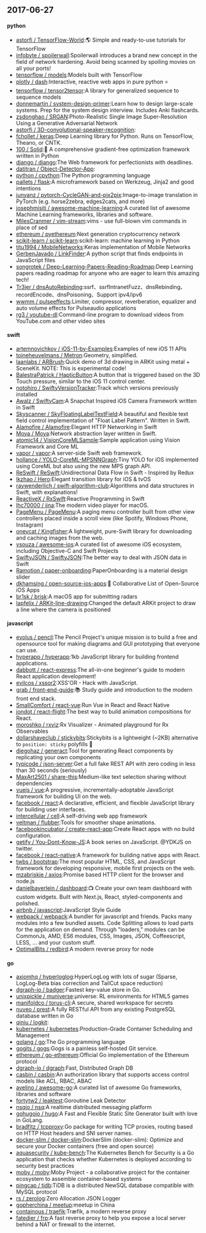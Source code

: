 ## 2017-06-27

#### python
* [astorfi / TensorFlow-World](https://github.com/astorfi/TensorFlow-World):🌎 Simple and ready-to-use tutorials for TensorFlow
* [infobyte / spoilerwall](https://github.com/infobyte/spoilerwall):Spoilerwall introduces a brand new concept in the field of network hardening. Avoid being scanned by spoiling movies on all your ports!
* [tensorflow / models](https://github.com/tensorflow/models):Models built with TensorFlow
* [plotly / dash](https://github.com/plotly/dash):Interactive, reactive web apps in pure python ⭐️
* [tensorflow / tensor2tensor](https://github.com/tensorflow/tensor2tensor):A library for generalized sequence to sequence models
* [donnemartin / system-design-primer](https://github.com/donnemartin/system-design-primer):Learn how to design large-scale systems. Prep for the system design interview. Includes Anki flashcards.
* [zsdonghao / SRGAN](https://github.com/zsdonghao/SRGAN):Photo-Realistic Single Image Super-Resolution Using a Generative Adversarial Network
* [astorfi / 3D-convolutional-speaker-recognition](https://github.com/astorfi/3D-convolutional-speaker-recognition):
* [fchollet / keras](https://github.com/fchollet/keras):Deep Learning library for Python. Runs on TensorFlow, Theano, or CNTK.
* [100 / Solid](https://github.com/100/Solid):🎯 A comprehensive gradient-free optimization framework written in Python
* [django / django](https://github.com/django/django):The Web framework for perfectionists with deadlines.
* [datitran / Object-Detector-App](https://github.com/datitran/Object-Detector-App):
* [python / cpython](https://github.com/python/cpython):The Python programming language
* [pallets / flask](https://github.com/pallets/flask):A microframework based on Werkzeug, Jinja2 and good intentions
* [junyanz / pytorch-CycleGAN-and-pix2pix](https://github.com/junyanz/pytorch-CycleGAN-and-pix2pix):Image-to-image translation in PyTorch (e.g. horse2zebra, edges2cats, and more)
* [josephmisiti / awesome-machine-learning](https://github.com/josephmisiti/awesome-machine-learning):A curated list of awesome Machine Learning frameworks, libraries and software.
* [MilesCranmer / vim-stream](https://github.com/MilesCranmer/vim-stream):vims - use full-blown vim commands in place of sed
* [ethereum / pyethereum](https://github.com/ethereum/pyethereum):Next generation cryptocurrency network
* [scikit-learn / scikit-learn](https://github.com/scikit-learn/scikit-learn):scikit-learn: machine learning in Python
* [titu1994 / MobileNetworks](https://github.com/titu1994/MobileNetworks):Keras implementation of Mobile Networks
* [GerbenJavado / LinkFinder](https://github.com/GerbenJavado/LinkFinder):A python script that finds endpoints in JavaScript files
* [songrotek / Deep-Learning-Papers-Reading-Roadmap](https://github.com/songrotek/Deep-Learning-Papers-Reading-Roadmap):Deep Learning papers reading roadmap for anyone who are eager to learn this amazing tech!
* [Tr3jer / dnsAutoRebinding](https://github.com/Tr3jer/dnsAutoRebinding):ssrf、ssrfIntranetFuzz、dnsRebinding、recordEncode、dnsPoisoning、Support ipv4/ipv6
* [wwmm / pulseeffects](https://github.com/wwmm/pulseeffects):Limiter, compressor, reverberation, equalizer and auto volume effects for Pulseaudio applications
* [rg3 / youtube-dl](https://github.com/rg3/youtube-dl):Command-line program to download videos from YouTube.com and other video sites

#### swift
* [artemnovichkov / iOS-11-by-Examples](https://github.com/artemnovichkov/iOS-11-by-Examples):Examples of new iOS 11 APIs
* [toineheuvelmans / Metron](https://github.com/toineheuvelmans/Metron):Geometry, simplified.
* [laanlabs / ARBrush](https://github.com/laanlabs/ARBrush):Quick demo of 3d drawing in ARKit using metal + SceneKit. NOTE: This is experimental code!
* [BalestraPatrick / HapticButton](https://github.com/BalestraPatrick/HapticButton):A button that is triggered based on the 3D Touch pressure, similar to the iOS 11 control center.
* [notohiro / SwiftyVersionTracker](https://github.com/notohiro/SwiftyVersionTracker):Track which versions previously installed
* [Awalz / SwiftyCam](https://github.com/Awalz/SwiftyCam):A Snapchat Inspired iOS Camera Framework written in Swift
* [Skyscanner / SkyFloatingLabelTextField](https://github.com/Skyscanner/SkyFloatingLabelTextField):A beautiful and flexible text field control implementation of "Float Label Pattern". Written in Swift.
* [Alamofire / Alamofire](https://github.com/Alamofire/Alamofire):Elegant HTTP Networking in Swift
* [Moya / Moya](https://github.com/Moya/Moya):Network abstraction layer written in Swift.
* [atomic14 / VisionCoreMLSample](https://github.com/atomic14/VisionCoreMLSample):Sample application using Vision Framework and Core ML
* [vapor / vapor](https://github.com/vapor/vapor):A server-side Swift web framework.
* [hollance / YOLO-CoreML-MPSNNGraph](https://github.com/hollance/YOLO-CoreML-MPSNNGraph):Tiny YOLO for iOS implemented using CoreML but also using the new MPS graph API.
* [ReSwift / ReSwift](https://github.com/ReSwift/ReSwift):Unidirectional Data Flow in Swift - Inspired by Redux
* [lkzhao / Hero](https://github.com/lkzhao/Hero):Elegant transition library for iOS & tvOS
* [raywenderlich / swift-algorithm-club](https://github.com/raywenderlich/swift-algorithm-club):Algorithms and data structures in Swift, with explanations!
* [ReactiveX / RxSwift](https://github.com/ReactiveX/RxSwift):Reactive Programming in Swift
* [lhc70000 / iina](https://github.com/lhc70000/iina):The modern video player for macOS.
* [PageMenu / PageMenu](https://github.com/PageMenu/PageMenu):A paging menu controller built from other view controllers placed inside a scroll view (like Spotify, Windows Phone, Instagram)
* [onevcat / Kingfisher](https://github.com/onevcat/Kingfisher):A lightweight, pure-Swift library for downloading and caching images from the web.
* [vsouza / awesome-ios](https://github.com/vsouza/awesome-ios):A curated list of awesome iOS ecosystem, including Objective-C and Swift Projects
* [SwiftyJSON / SwiftyJSON](https://github.com/SwiftyJSON/SwiftyJSON):The better way to deal with JSON data in Swift
* [Ramotion / paper-onboarding](https://github.com/Ramotion/paper-onboarding):PaperOnboarding is a material design slider
* [dkhamsing / open-source-ios-apps](https://github.com/dkhamsing/open-source-ios-apps):📱 Collaborative List of Open-Source iOS Apps
* [br1sk / brisk](https://github.com/br1sk/brisk):A macOS app for submitting radars
* [lapfelix / ARKit-line-drawing](https://github.com/lapfelix/ARKit-line-drawing):Changed the default ARKit project to draw a line where the camera is positioned

#### javascript
* [evolus / pencil](https://github.com/evolus/pencil):The Pencil Project's unique mission is to build a free and opensource tool for making diagrams and GUI prototyping that everyone can use.
* [hyperapp / hyperapp](https://github.com/hyperapp/hyperapp):1kb JavaScript library for building frontend applications.
* [dabbott / react-express](https://github.com/dabbott/react-express):The all-in-one beginner's guide to modern React application development!
* [evilcos / xssor2](https://github.com/evilcos/xssor2):XSS'OR - Hack with JavaScript.
* [grab / front-end-guide](https://github.com/grab/front-end-guide):📚 Study guide and introduction to the modern front end stack.
* [SmallComfort / react-vue](https://github.com/SmallComfort/react-vue):Run Vue in React and React Native
* [jondot / react-flight](https://github.com/jondot/react-flight):The best way to build animation compositions for React.
* [moroshko / rxviz](https://github.com/moroshko/rxviz):Rx Visualizer - Animated playground for Rx Observables
* [dollarshaveclub / stickybits](https://github.com/dollarshaveclub/stickybits):Stickybits is a lightweight (~2KB) alternative to `position: sticky` polyfills 🍬
* [diegohaz / generact](https://github.com/diegohaz/generact):Tool for generating React components by replicating your own components
* [typicode / json-server](https://github.com/typicode/json-server):Get a full fake REST API with zero coding in less than 30 seconds (seriously)
* [MaxArt2501 / share-this](https://github.com/MaxArt2501/share-this):Medium-like text selection sharing without dependencies
* [vuejs / vue](https://github.com/vuejs/vue):A progressive, incrementally-adoptable JavaScript framework for building UI on the web.
* [facebook / react](https://github.com/facebook/react):A declarative, efficient, and flexible JavaScript library for building user interfaces.
* [intercellular / cell](https://github.com/intercellular/cell):A self-driving web app framework
* [veltman / flubber](https://github.com/veltman/flubber):Tools for smoother shape animations.
* [facebookincubator / create-react-app](https://github.com/facebookincubator/create-react-app):Create React apps with no build configuration.
* [getify / You-Dont-Know-JS](https://github.com/getify/You-Dont-Know-JS):A book series on JavaScript. @YDKJS on twitter.
* [facebook / react-native](https://github.com/facebook/react-native):A framework for building native apps with React.
* [twbs / bootstrap](https://github.com/twbs/bootstrap):The most popular HTML, CSS, and JavaScript framework for developing responsive, mobile first projects on the web.
* [mzabriskie / axios](https://github.com/mzabriskie/axios):Promise based HTTP client for the browser and node.js
* [danielbayerlein / dashboard](https://github.com/danielbayerlein/dashboard):📺 Create your own team dashboard with custom widgets. Built with Next.js, React, styled-components and polished.
* [airbnb / javascript](https://github.com/airbnb/javascript):JavaScript Style Guide
* [webpack / webpack](https://github.com/webpack/webpack):A bundler for javascript and friends. Packs many modules into a few bundled assets. Code Splitting allows to load parts for the application on demand. Through "loaders," modules can be CommonJs, AMD, ES6 modules, CSS, Images, JSON, Coffeescript, LESS, ... and your custom stuff.
* [OptimalBits / redbird](https://github.com/OptimalBits/redbird):A modern reverse proxy for node

#### go
* [axiomhq / hyperloglog](https://github.com/axiomhq/hyperloglog):HyperLogLog with lots of sugar (Sparse, LogLog-Beta bias correction and TailCut space reduction)
* [dgraph-io / badger](https://github.com/dgraph-io/badger):Fastest key-value store in Go.
* [unixpickle / muniverse](https://github.com/unixpickle/muniverse):µniverse: RL environments for HTML5 games
* [manifoldco / torus-cli](https://github.com/manifoldco/torus-cli):A secure, shared workspace for secrets
* [nuveo / prest](https://github.com/nuveo/prest):A fully RESTful API from any existing PostgreSQL database written in Go
* [qiniu / logkit](https://github.com/qiniu/logkit):
* [kubernetes / kubernetes](https://github.com/kubernetes/kubernetes):Production-Grade Container Scheduling and Management
* [golang / go](https://github.com/golang/go):The Go programming language
* [gogits / gogs](https://github.com/gogits/gogs):Gogs is a painless self-hosted Git service.
* [ethereum / go-ethereum](https://github.com/ethereum/go-ethereum):Official Go implementation of the Ethereum protocol
* [dgraph-io / dgraph](https://github.com/dgraph-io/dgraph):Fast, Distributed Graph DB
* [casbin / casbin](https://github.com/casbin/casbin):An authorization library that supports access control models like ACL, RBAC, ABAC
* [avelino / awesome-go](https://github.com/avelino/awesome-go):A curated list of awesome Go frameworks, libraries and software
* [fortytw2 / leaktest](https://github.com/fortytw2/leaktest):Goroutine Leak Detector
* [nsqio / nsq](https://github.com/nsqio/nsq):A realtime distributed messaging platform
* [gohugoio / hugo](https://github.com/gohugoio/hugo):A Fast and Flexible Static Site Generator built with love in GoLang.
* [bradfitz / tcpproxy](https://github.com/bradfitz/tcpproxy):Go package for writing TCP proxies, routing based on HTTP Host headers and SNI server names.
* [docker-slim / docker-slim](https://github.com/docker-slim/docker-slim):DockerSlim (docker-slim): Optimize and secure your Docker containers (free and open source)
* [aquasecurity / kube-bench](https://github.com/aquasecurity/kube-bench):The Kubernetes Bench for Security is a Go application that checks whether Kubernetes is deployed according to security best practices
* [moby / moby](https://github.com/moby/moby):Moby Project - a collaborative project for the container ecosystem to assemble container-based systems
* [pingcap / tidb](https://github.com/pingcap/tidb):TiDB is a distributed NewSQL database compatible with MySQL protocol
* [rs / zerolog](https://github.com/rs/zerolog):Zero Allocation JSON Logger
* [gopherchina / meetup](https://github.com/gopherchina/meetup):meetup in China
* [containous / traefik](https://github.com/containous/traefik):Træfik, a modern reverse proxy
* [fatedier / frp](https://github.com/fatedier/frp):A fast reverse proxy to help you expose a local server behind a NAT or firewall to the internet.
